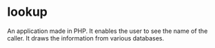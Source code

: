 # lookup
An application made in PHP. It enables the user to see the name of the caller. It draws the information from various databases.
